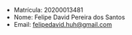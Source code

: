 - Matrícula: 20200013481
- Nome: Felipe David Pereira dos Santos
- Email: felipedavid.huh@gmail.com
